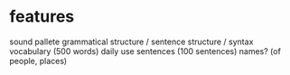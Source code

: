 # features
sound pallete
grammatical structure / sentence structure / syntax
vocabulary (500 words)
daily use sentences (100 sentences)
names? (of people, places)
